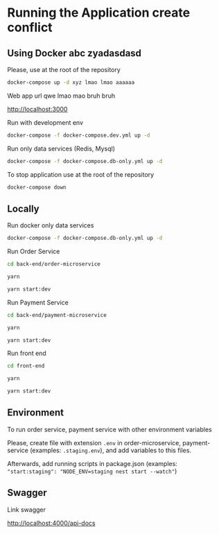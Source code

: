 # Running the Application create conflict

## Using Docker abc zyadasdasd

Please, use at the root of the repository

```bash
docker-compose up -d xyz lmao lmao aaaaaa
```

Web app url qwe lmao mao bruh bruh

[http://localhost:3000](http://localhost:3000)

Run with development env

```bash
docker-compose -f docker-compose.dev.yml up -d
```

Run only data services (Redis, Mysql)

```bash
docker-compose -f docker-compose.db-only.yml up -d
```

To stop application use at the root of the repository

```bash
docker-compose down
```

## Locally

Run docker only data services

```bash
docker-compose -f docker-compose.db-only.yml up -d
```

Run Order Service

```bash
cd back-end/order-microservice

yarn

yarn start:dev
```

Run Payment Service

```bash
cd back-end/payment-microservice

yarn

yarn start:dev
```

Run front end

```bash
cd front-end

yarn

yarn start:dev
```

## Environment

To run order service, payment service with other environment variables

Please, create file with extension `.env` in order-microservice, payment-service (examples: `.staging.env`), and add variables to this files.

Afterwards, add running scripts in package.json (examples: `"start:staging": "NODE_ENV=staging nest start --watch"`)

## Swagger

Link swagger

[http://localhost:4000/api-docs](http://localhost:4000/api-docs)